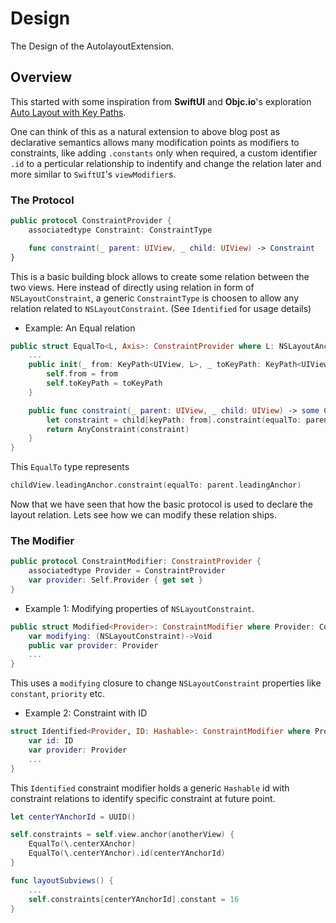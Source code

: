 # Design

The Design of the AutolayoutExtension.

## Overview

This started with some inspiration from **SwiftUI** and **Objc.io**'s exploration [Auto Layout with Key Paths](https://www.objc.io/blog/2018/10/30/auto-layout-with-key-paths/).

One can think of this as a natural extension to above blog post as declarative semantics allows many modification points as modifiers to constraints, like adding `.constants` only when required, a custom identifier `.id` to a perticular relationship to indentify and change the relation later and more similar to `SwiftUI`'s `viewModifier`s.

### The Protocol

```swift
public protocol ConstraintProvider {
    associatedtype Constraint: ConstraintType

    func constraint(_ parent: UIView, _ child: UIView) -> Constraint
}
```
This is a basic building block allows to create some relation between the two views. Here instead of directly using relation in form of `NSLayoutConstraint`, a generic ``ConstraintType`` is choosen to allow any relation related to `NSLayoutConstraint`. (See ``Identified`` for usage details)

- Example: An Equal relation

```swift
public struct EqualTo<L, Axis>: ConstraintProvider where L: NSLayoutAnchor<Axis> {
    ...
    public init(_ from: KeyPath<UIView, L>, _ toKeyPath: KeyPath<UIView, L>) {
        self.from = from
        self.toKeyPath = toKeyPath
    }

    public func constraint(_ parent: UIView, _ child: UIView) -> some ConstraintType {
        let constraint = child[keyPath: from].constraint(equalTo: parent[keyPath: toKeyPath])
        return AnyConstraint(constraint)
    }
}
```
This ``EqualTo`` type represents
```swift
childView.leadingAnchor.constraint(equalTo: parent.leadingAnchor)
```

Now that we have seen that how the basic protocol is used to declare the layout relation. Lets see how we can modify these relation ships.

### The Modifier

```swift
public protocol ConstraintModifier: ConstraintProvider {
    associatedtype Provider = ConstraintProvider
    var provider: Self.Provider { get set }
}
```

- Example 1: Modifying properties of `NSLayoutConstraint`. 

```swift
public struct Modified<Provider>: ConstraintModifier where Provider: ConstraintProvider {
    var modifying: (NSLayoutConstraint)->Void
    public var provider: Provider
    ...
}
```

This uses a `modifying` closure to change `NSLayoutConstraint` properties like `constant`, `priority` etc.

- Example 2: Constraint with ID

```swift
struct Identified<Provider, ID: Hashable>: ConstraintModifier where Provider: ConstraintProvider {
    var id: ID
    var provider: Provider
    ...
}
```
This `Identified` constraint modifier holds a generic `Hashable` id with constraint relations to identify specific constraint at future point. 

```swift
let centerYAnchorId = UUID()

self.constraints = self.view.anchor(anotherView) {
    EqualTo(\.centerXAnchor)
    EqualTo(\.centerYAnchor).id(centerYAnchorId)
}

func layoutSubviews() {
    ...
    self.constraints[centerYAnchorId].constant = 16
}
```
